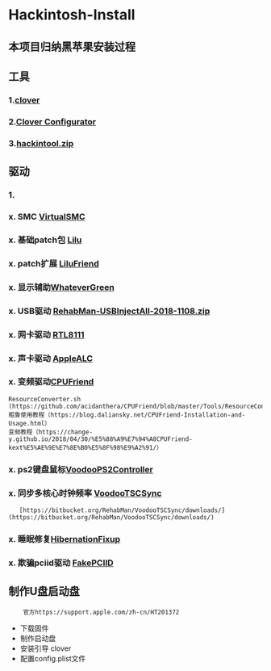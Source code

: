 # Hackintosh-Install
## 本项目归纳黑苹果安装过程
## 工具
### 1.[clover](https://github.com/CloverHackyColor/CloverBootloader/releases)
### 2.[Clover Configurator](https://mackie100projects.altervista.org/download-clover-configurator/)
### 3.[hackintool.zip](http://headsoft.com.au/download/mac/Hackintool.zip)

## 驱动
### 1. 
### x. SMC [VirtualSMC](https://github.com/acidanthera/VirtualSMC/releases)
### x. 基础patch包 [Lilu](https://github.com/acidanthera/Lilu/releases)
### x. patch扩展 [LiluFriend](https://github.com/PMheart/LiluFriend/releases)
### x. 显示辅助[WhateverGreen](https://github.com/acidanthera/WhateverGreen/releases)
### x. USB驱动 [RehabMan-USBInjectAll-2018-1108.zip](https://bitbucket.org/RehabMan/os-x-usb-inject-all/downloads/)
### x. 网卡驱动 [RTL8111](https://github.com/Mieze/RTL8111_driver_for_OS_X/releases)
### x. 声卡驱动 [AppleALC](https://github.com/acidanthera/AppleALC/releases)
### x. 变频驱动[CPUFriend](https://github.com/acidanthera/CPUFriend/releases)
    ResourceConverter.sh (https://github.com/acidanthera/CPUFriend/blob/master/Tools/ResourceConverter.sh)
    粗鲁使用教程（https://blog.daliansky.net/CPUFriend-Installation-and-Usage.html）
    变频教程（https://change-y.github.io/2018/04/30/%E5%88%A9%E7%94%A8CPUFriend-kext%E5%AE%9E%E7%8E%B0%E5%8F%98%E9%A2%91/）
### x. ps2键盘鼠标[VoodooPS2Controller](https://github.com/acidanthera/VoodooPS2/releases)
### x. 同步多核心时钟频率 [VoodooTSCSync](https://github.com/RehabMan/VoodooTSCSync)
       [https://bitbucket.org/RehabMan/VoodooTSCSync/downloads/](https://bitbucket.org/RehabMan/VoodooTSCSync/downloads/)
### x. 睡眠修复[HibernationFixup](https://github.com/acidanthera/HibernationFixup/releases)
### x. 欺骗pciid驱动 [FakePCIID](https://bitbucket.org/RehabMan/os-x-fake-pci-id/downloads/)


## 制作U盘启动盘

        官方https://support.apple.com/zh-cn/HT201372
- 下载固件
- 制作启动盘
- 安装引导 clover
- 配置config.plist文件
